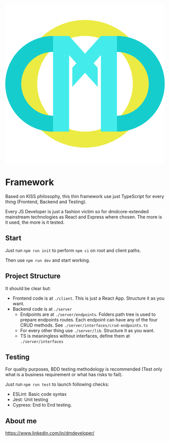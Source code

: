 ![dmdcore-extended](./client/src/logo.svg)

# Framework
Based on KISS philosophy, this thin framework use just TypeScript for every thing (Frontend, Backend and Testing).

Every JS Developer is just a fashion victim so for dmdcore-extended mainstream technologies as React and Express where chosen. The more is it used, the more is it tested.

## Start
Just run ```npm run init``` to perform ```npm ci``` on root and client paths.

Then use ```npm run dev``` and start working.

## Project Structure
It should be clear but:
- Frontend code is at ```./client```. This is just a React App. Structure it as you want.
- Backend code is at ```./server```
    - Endpoints are at ```./server/endpoints```. Folders path tree is used to prepare endpoints routes. Each endpoint can have any of the four CRUD methods. See ```./server/interfaces/crud-endpoints.ts```
    - For every other thing use ```./server/lib```. Structure it as you want.
    - TS is meaningless without interfaces, define them at ```./server/interfaces```


## Testing
For quality purposes, BDD testing methodology is recommended (Test only what is a business requirement or what has risks to fail).

Just run ```npm run test``` to launch following checks:

- ESLint: Basic code syntax
- Jest: Unit testing
- Cypress: End to End testing.

## About me
https://www.linkedin.com/in/dmdeveloper/